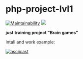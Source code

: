 # php-project-lvl1
[![Maintainability](https://api.codeclimate.com/v1/badges/a99a88d28ad37a79dbf6/maintainability)](https://codeclimate.com/github/codeclimate/codeclimate/maintainability) 
![](https://github.com/websys-forever/php-project-lvl1/workflows/Check%20code/badge.svg)
    
**just training project "Brain games"**

Intall and work example:    

[![asciicast](https://asciinema.org/a/MEbb16TSYjxQ47fbeQffTBdbE.svg)](https://asciinema.org/a/MEbb16TSYjxQ47fbeQffTBdbE)
